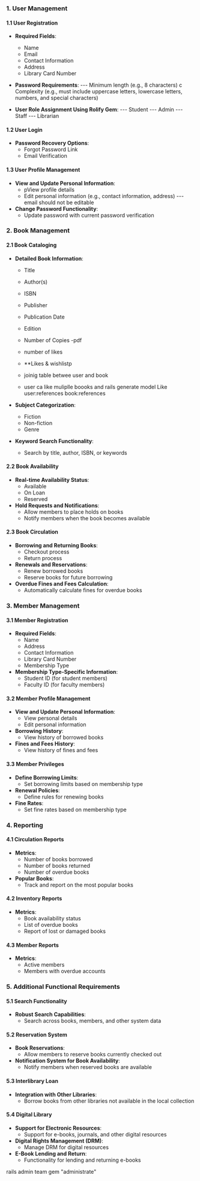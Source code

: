 
### 1. User Management

#### 1.1 User Registration
- **Required Fields**: 
  - Name
  - Email
  - Contact Information
  - Address
  - Library Card Number

-  **Password Requirements**: 
  --- Minimum length (e.g., 8 characters)
  c Complexity (e.g., must include uppercase letters, lowercase letters, numbers, and special characters)
- **User Role Assignment Using Rolify Gem**: 
  --- Student
  --- Admin
  --- Staff
  --- Librarian

#### 1.2 User Login

- **Password Recovery Options**: 
  - Forgot Password Link
  - Email Verification


#### 1.3 User Profile Management
- **View and Update Personal Information**:
  - pView profile details
  - Edit personal information (e.g., contact information, address) --- email should not be editable
- **Change Password Functionality**: 
  - Update password with current password verification

### 2. Book Management

#### 2.1 Book Cataloging
- **Detailed Book Information**: 
  - Title
  - Author(s)
  - ISBN
  - Publisher
  - Publication Date
  - Edition
  - Number of Copies
  -pdf
  - number of likes


  - **Likes & wishlistp
  - joinig table betwee user and book 
  - user ca like muliplle boooks and 
   rails generate model Like user:references book:references

- **Subject Categorization**: 
  - Fiction
  - Non-fiction
  - Genre
- **Keyword Search Functionality**: 
  - Search by title, author, ISBN, or keywords

#### 2.2 Book Availability
- **Real-time Availability Status**: 
  - Available
  - On Loan
  - Reserved
- **Hold Requests and Notifications**:
  - Allow members to place holds on books
  - Notify members when the book becomes available

#### 2.3 Book Circulation
- **Borrowing and Returning Books**: 
  - Checkout process
  - Return process
- **Renewals and Reservations**: 
  - Renew borrowed books
  - Reserve books for future borrowing
- **Overdue Fines and Fees Calculation**: 
  - Automatically calculate fines for overdue books

### 3. Member Management

#### 3.1 Member Registration
- **Required Fields**: 
  - Name
  - Address
  - Contact Information
  - Library Card Number
  - Membership Type
- **Membership Type-Specific Information**: 
  - Student ID (for student members)
  - Faculty ID (for faculty members)

#### 3.2 Member Profile Management
- **View and Update Personal Information**:
  - View personal details
  - Edit personal information
- **Borrowing History**:
  - View history of borrowed books
- **Fines and Fees History**:
  - View history of fines and fees

#### 3.3 Member Privileges
- **Define Borrowing Limits**:
  - Set borrowing limits based on membership type
- **Renewal Policies**:
  - Define rules for renewing books
- **Fine Rates**:
  - Set fine rates based on membership type

### 4. Reporting

#### 4.1 Circulation Reports
- **Metrics**:
  - Number of books borrowed
  - Number of books returned
  - Number of overdue books
- **Popular Books**:
  - Track and report on the most popular books

#### 4.2 Inventory Reports
- **Metrics**:
  - Book availability status
  - List of overdue books
  - Report of lost or damaged books

#### 4.3 Member Reports
- **Metrics**:
  - Active members
  - Members with overdue accounts

### 5. Additional Functional Requirements

#### 5.1 Search Functionality
- **Robust Search Capabilities**:
  - Search across books, members, and other system data

#### 5.2 Reservation System
- **Book Reservations**:
  - Allow members to reserve books currently checked out
- **Notification System for Book Availability**:
  - Notify members when reserved books are available

#### 5.3 Interlibrary Loan
- **Integration with Other Libraries**:
  - Borrow books from other libraries not available in the local collection

#### 5.4 Digital Library
- **Support for Electronic Resources**:
  - Support for e-books, journals, and other digital resources
- **Digital Rights Management (DRM)**:
  - Manage DRM for digital resources
- **E-Book Lending and Return**:
  - Functionality for lending and returning e-books



rails admin team
gem "administrate"